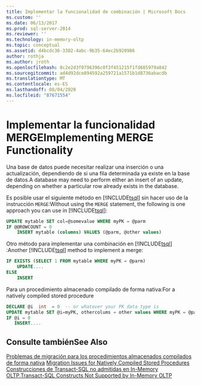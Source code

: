 ```yaml
---
title: Implementar la funcionalidad de combinación | Microsoft Docs
ms.custom: ''
ms.date: 06/13/2017
ms.prod: sql-server-2014
ms.reviewer: ''
ms.technology: in-memory-oltp
ms.topic: conceptual
ms.assetid: d4bcdc36-3302-4abc-9b35-64ec2b920986
author: rothja
ms.author: jroth
ms.openlocfilehash: 8c2e2d3f0796396c0f3f451215f1fd685979a842
ms.sourcegitcommit: ad4d92dce894592a259721a1571b1d8736abacdb
ms.translationtype: MT
ms.contentlocale: es-ES
ms.lasthandoff: 08/04/2020
ms.locfileid: "87671554"
---
```

# <a name="implementing-merge-functionality"></a><span data-ttu-id="ef932-102">Implementar la funcionalidad MERGE</span><span class="sxs-lookup"><span data-stu-id="ef932-102">Implementing MERGE Functionality</span></span>
  <span data-ttu-id="ef932-103">Una base de datos puede necesitar realizar una inserción o una actualización, dependiendo de si una fila determinada ya existe en la base de datos.</span><span class="sxs-lookup"><span data-stu-id="ef932-103">A database may need to perform either an insert of an update, depending on whether a particular row already exists in the database.</span></span>  
  
 <span data-ttu-id="ef932-104">Es posible usar el siguiente método en [!INCLUDE[tsql](../../includes/tsql-md.md)] sin hacer uso de la instrucción `MERGE`:</span><span class="sxs-lookup"><span data-stu-id="ef932-104">Without using the `MERGE` statement, the following is one approach you can use in [!INCLUDE[tsql](../../includes/tsql-md.md)]:</span></span>  
  
```sql  
UPDATE mytable SET col=@somevalue WHERE myPK = @parm  
IF @@ROWCOUNT = 0  
    INSERT mytable (columns) VALUES (@parm, @other values)  
```  
  
 <span data-ttu-id="ef932-105">Otro método para implementar una combinación en [!INCLUDE[tsql](../../includes/tsql-md.md)] :</span><span class="sxs-lookup"><span data-stu-id="ef932-105">Another [!INCLUDE[tsql](../../includes/tsql-md.md)] method to implement a merge:</span></span>  
  
```sql  
IF EXISTS (SELECT 1 FROM mytable WHERE myPK = @parm)  
    UPDATE....  
ELSE  
    INSERT  
```  
  
 <span data-ttu-id="ef932-106">Para un procedimiento almacenado compilado de forma nativa:</span><span class="sxs-lookup"><span data-stu-id="ef932-106">For a natively compiled stored procedure</span></span>  
  
```sql  
DECLARE @i  int  = 0  -- or whatever your PK data type is  
UPDATE mytable SET @i=myPK, othercolums = other values WHERE myPK = @parm  
IF @i = 0  
   INSERT....  
```  
  
## <a name="see-also"></a><span data-ttu-id="ef932-107">Consulte también</span><span class="sxs-lookup"><span data-stu-id="ef932-107">See Also</span></span>  
 <span data-ttu-id="ef932-108">[Problemas de migración para los procedimientos almacenados compilados de forma nativa](migration-issues-for-natively-compiled-stored-procedures.md) </span><span class="sxs-lookup"><span data-stu-id="ef932-108">[Migration Issues for Natively Compiled Stored Procedures](migration-issues-for-natively-compiled-stored-procedures.md) </span></span>  
 [<span data-ttu-id="ef932-109">Construcciones de Transact-SQL no admitidas en In-Memory OLTP.</span><span class="sxs-lookup"><span data-stu-id="ef932-109">Transact-SQL Constructs Not Supported by In-Memory OLTP</span></span>](transact-sql-constructs-not-supported-by-in-memory-oltp.md)  
  
  
